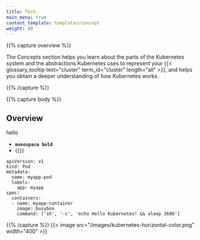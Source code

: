 ```yaml
---
title: Tech.
main_menu: true
content_template: templates/concept
weight: 80
---
```


{{% capture overview %}}

The Concepts section helps you learn about the parts of the Kubernetes system and the abstractions Kubernetes uses to represent your {{< glossary_tooltip text="cluster" term_id="cluster" length="all" >}}, and helps you obtain a deeper understanding of how Kubernetes works.

{{% /capture %}}

{{% capture body %}}

## Overview
hello
- **`monospace bold`**
- {{<color value="red" text="중요">}}

```
apiVersion: v1
kind: Pod
metadata:
  name: myapp-pod
  labels:
    app: myapp
spec:
  containers:
  - name: myapp-container
    image: busybox
    command: ['sh', '-c', 'echo Hello Kubernetes! && sleep 3600']
```
{{% /capture %}}
{{< image src="/images/kubernetes-horizontal-color.png" width="400" >}}
